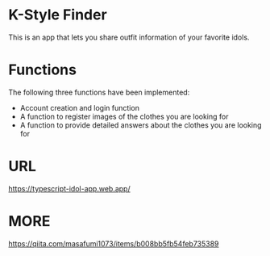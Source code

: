 # K-Style Finder
This is an app that lets you share outfit information of your favorite idols.

# Functions
The following three functions have been implemented:

+ Account creation and login function
+ A function to register images of the clothes you are looking for
+ A function to provide detailed answers about the clothes you are looking for

# URL
https://typescript-idol-app.web.app/

# MORE 
https://qiita.com/masafumi1073/items/b008bb5fb54feb735389



